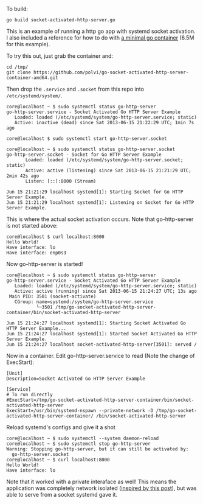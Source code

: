 To build:

```
go build socket-activated-http-server.go
```

This is an example of running a http go app with systemd socket activation. I also included a reference for how to do with [a minimal go container][1] (6.5M for this example). 

To try this out, just grab the container and:

```
cd /tmp/
git clone https://github.com/polvi/go-socket-activated-http-server-container-amd64.git
```

Then drop the `.service` and `.socket` from this repo into `/etc/systemd/system/`. 

```
core@localhost ~ $ sudo systemctl status go-http-server
go-http-server.service - Socket Activated Go HTTP Server Example
   Loaded: loaded (/etc/systemd/system/go-http-server.service; static)
   Active: inactive (dead) since Sat 2013-06-15 21:22:29 UTC; 1min 7s ago

core@localhost $ sudo systemctl start go-http-server.socket 

core@localhost ~ $ sudo systemctl status go-http-server.socket
go-http-server.socket - Socket for Go HTTP Server Example
       Loaded: loaded (/etc/systemd/system/go-http-server.socket; static)
       Active: active (listening) since Sat 2013-06-15 21:21:29 UTC; 2min 42s ago
       Listen: [::]:8000 (Stream)

Jun 15 21:21:29 localhost systemd[1]: Starting Socket for Go HTTP Server Example.
Jun 15 21:21:29 localhost systemd[1]: Listening on Socket for Go HTTP Server Example.
```

This is where the actual socket activation occurs. Note that go-http-server is not started above:

```
core@localhost $ curl localhost:8000
Hello World!
Have interface: lo
Have interface: enp0s3
```

Now go-http-server is started!

```
core@localhost ~ $ sudo systemctl status go-http-server        
go-http-server.service - Socket Activated Go HTTP Server Example
   Loaded: loaded (/etc/systemd/system/go-http-server.service; static)
   Active: active (running) since Sat 2013-06-15 21:24:27 UTC; 13s ago
 Main PID: 3501 (socket-activate)
   CGroup: name=systemd:/system/go-http-server.service
           └─3501 /tmp/go-socket-activated-http-server-container/bin/socket-activated-http-server

Jun 15 21:24:27 localhost systemd[1]: Starting Socket Activated Go HTTP Server Example...
Jun 15 21:24:27 localhost systemd[1]: Started Socket Activated Go HTTP Server Example.
Jun 15 21:24:27 localhost socket-activated-http-server[3501]: served /
```

Now in a container. Edit go-http-server.service to read (Note the change of ExecStart):

```
[Unit]
Description=Socket Activated Go HTTP Server Example

[Service]
# To run directly
#ExecStart=/tmp/go-socket-activated-http-server-container/bin/socket-activated-http-server
ExecStart=/usr/bin/systemd-nspawn --private-network -D /tmp/go-socket-activated-http-server-container/ /bin/socket-activated-http-server
```

Reload systemd's configs and give it a shot

```
core@localhost ~ $ sudo systemctl --system daemon-reload
core@localhost ~ $ sudo systemctl stop go-http-server
Warning: Stopping go-http-server, but it can still be activated by:
  go-http-server.socket
core@localhost ~ $ curl localhost:8000
Hello World!
Have interface: lo
```

Note that it worked with a private interaface as well! This means the application was completely network isolated ([inspired by this post][2]), but was able to serve from a socket systemd gave it. 

[1]: https://github.com/polvi/go-socket-activated-http-server-container-amd64
[2]: http://blog.oddbit.com/post/systemd-and-the-case-of-the-missing-network
